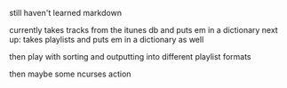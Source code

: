 still haven't learned markdown

currently takes tracks from the itunes db and puts em in a dictionary
next up: takes playlists and puts em in a dictionary as well

then play with sorting and outputting into different playlist formats

then maybe some ncurses action
